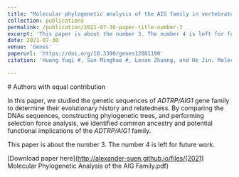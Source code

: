 ```yaml
---
title: "Molecular phylogenetic analysis of the AIG family in vertebrates"
collection: publications
permalink: /publication/2021-07-30-paper-title-number-3
excerpt: 'This paper is about the number 3. The number 4 is left for future work.'
date: 2021-07-30
venue: 'Genes'
paperurl: 'https://doi.org/10.3390/genes12081190'
citation: 'Huang Yuqi #, Sun Minghao #, Lenan Zhuang, and He Jin. Molecular Phylogenetic Analysis of the AIG Family in Vertebrates. Genes. 2021 Jul 30;12(8):1190.'

---
```

\# Authors with equal contribution

<!-- Huang Yuqi #, Sun Minghao #, Lenan Zhuang, and He Jin. Molecular Phylogenetic Analysis of the AIG Family in Vertebrates. Genes. 2021 Jul 30;12(8):1190. -->

In this paper, we studied the genetic sequences of <i>ADTRP/AIG1</i> gene family to determine their evolutionary history and relatedness. By comparing the DNAs sequences, constructing phylogenetic trees, and performing selection force analysis, we identified common ancestry and potential functional implications of the <i>ADTRP/AIG1</i> family. 

This paper is about the number 3. The number 4 is left for future work.

[Download paper here](http://alexander-suen.github.io/files/(2021) Molecular Phylogenetic Analysis of the AIG Family.pdf)


